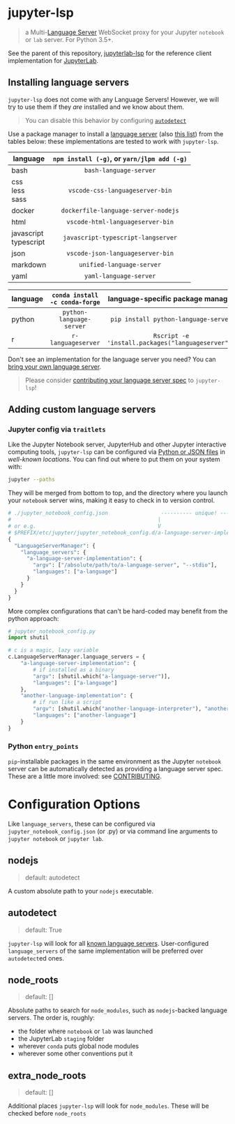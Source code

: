 # jupyter-lsp

> a Multi-[Language Server][language-server] WebSocket proxy for your Jupyter
> `notebook` or `lab` server. For Python 3.5+.

See the parent of this repository, [jupyterlab-lsp](../../README.md) for the
reference client implementation for [JupyterLab][].

## Installing language servers

`jupyter-lsp` does not come with any Language Servers! However, we will try to use
them if they _are_ installed and we know about them.

> You can disable this behavior by configuring [`autodetect`](#autodetect)

Use a package manager to install a [language server][lsp-implementations]
(also [this list][langserver]) from the tables below: these implementations are
tested to work with `jupyter-lsp`.

| language                  | `npm install (-g)`, or `yarn/jlpm add (-g)` |
| ------------------------- | :----------------------------------------------: |
| bash                      |              `bash-language-server`              |
| css<br/>less<br/>sass     |         `vscode-css-languageserver-bin`          |
| docker                    |       `dockerfile-language-server-nodejs`        |
| html                      |         `vscode-html-languageserver-bin`         |
| javascript<br/>typescript |        `javascript-typescript-langserver`        |
| json                      |         `vscode-json-languageserver-bin`         |
| markdown                  |            `unified-language-server`             |
| yaml                      |              `yaml-language-server`              |

| language | `conda install -c conda-forge` |         language-specific package manager         |
| -------- | :----------------------------: | :-----------------------------------------------: |
| python   |    `python-language-server`    |       `pip install python-language-server`        |
| r        |       `r-languageserver`       | `Rscript -e 'install.packages("languageserver")'` |

[language-server]: https://microsoft.github.io/language-server-protocol/specification
[langserver]: https://langserver.org
[jupyter-server-proxy]: https://github.com/jupyterhub/jupyter-server-proxy
[lsp-implementations]: https://microsoft.github.io/language-server-protocol/implementors/servers
[jupyter-lsp]: https://github.com/krassowski/jupyterlab-lsp.git
[jupyterlab]: https://github.com/jupyterlab/jupyterlab


Don't see an implementation for the language server you need? You can
[bring your own language server](#adding-custom-language-servers).

> Please consider [contributing your language server spec](./CONTRIBUTING.md#spec)
> to `jupyter-lsp`!

## Adding custom language servers

### Jupyter config via `traitlets`

Like the Jupyter Notebook server, JupyterHub and other Jupyter interactive computing
tools, `jupyter-lsp` can be configured via [Python or JSON files][notebook-config]
in _well-known locations_. You can find out where to put them on your system with:

[notebook-config]: https://jupyter-notebook.readthedocs.io/en/stable/config.html

```bash
jupyter --paths
```

They will be merged from bottom to top, and the directory where you launch your
`notebook` server wins, making it easy to check in to version control.

```python
# ./jupyter_notebook_config.json                 ---------- unique! -----------
#                                               |                              |
# or e.g.                                       V                              V
# $PREFIX/etc/jupyter/jupyter_notebook_config.d/a-language-server-implementation.json
{
  "LanguageServerManager": {
    "language_servers": {
      "a-language-server-implementation": {
        "argv": ["/absolute/path/to/a-language-server", "--stdio"],
        "languages": ["a-language"]
      }
    }
  }
}
```

More complex configurations that can't be hard-coded may benefit from the python approach:

```py
# jupyter_notebook_config.py
import shutil

# c is a magic, lazy variable
c.LanguageServerManager.language_servers = {
    "a-language-server-implementation": {
        # if installed as a binary
        "argv": [shutil.which("a-language-server")],
        "languages": ["a-language"]
    },
    "another-language-implementation": {
        # if run like a script
        "argv": [shutil.which("another-language-interpreter"), "another-language-server"],
        "languages": ["another-language"]
    }
}
```

### Python `entry_points`

`pip`-installable packages in the same environment as the Jupyter `notebook` server
can be automatically detected as providing a language server spec. These are a
little more involved: see [CONTRIBUTING](./CONTRIBUTING.md).

# Configuration Options

Like `language_servers`, these can be configured via `jupyter_notebook_config.json`
(or .py) or via command line arguments to `jupyter notebook` or `jupyter lab`.

## nodejs

> default: autodetect

A custom absolute path to your `nodejs` executable.

## autodetect

> default: True

`jupyter-lsp` will look for all [known language servers](#batteries-expected).
User-configured `language_servers` of the same implementation will be preferred
over `autodetect`ed ones.

## node_roots

> default: []

Absolute paths to search for `node_modules`, such as `nodejs`-backed language servers.
The order is, roughly:

- the folder where `notebook` or `lab` was launched
- the JupyterLab `staging` folder
- wherever `conda` puts global node modules
- wherever some other conventions put it

## extra_node_roots

> default: []

Additional places `jupyter-lsp` will look for `node_modules`. These will be checked
before `node_roots`
